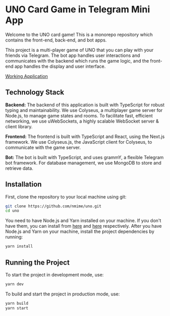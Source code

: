 # UNO Card Game in Telegram Mini App

Welcome to the UNO card game! This is a monorepo repository which contains the front-end, back-end,
and bot apps.

This project is a multi-player game of UNO that you can play with your friends via Telegram. The bot app handles user
interactions and communicates with the backend which runs the game logic, and the front-end app handles the display and
user interface.

[Working Application](https://t.me/uno9bot)

## Technology Stack

**Backend:** The backend of this application is built with TypeScript for robust typing and maintainability. We use
Colyseus, a multiplayer game server for Node.js, to manage game states and rooms. To facilitate fast, efficient
networking, we use uWebSockets, a highly scalable WebSocket server & client library.

**Frontend:** The frontend is built with TypeScript and React, using the Next.js framework. We
use Colyseus.js, the JavaScript client for Colyseus, to communicate with the game server.

**Bot:** The bot is built with TypeScript, and uses grammY, a flexible Telegram bot framework. For database management,
we use MongoDB to store and retrieve data.

## Installation

First, clone the repository to your local machine using git:

```bash
git clone https://github.com/nmime/uno.git
cd uno
```

You need to have Node.js and Yarn installed on your machine. If you don't have them, you can install
from [here](https://nodejs.org/en/download/) and [here](https://yarnpkg.com/getting-started/install) respectively. After
you have Node.js and Yarn on your machine, install the project dependencies by running:

```bash
yarn install
```

## Running the Project

To start the project in development mode, use:

```bash
yarn dev
```

To build and start the project in production mode, use:

```bash
yarn build
yarn start
```
